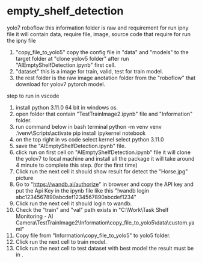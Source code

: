 # empty_shelf_detection

yolo7 roboflow
this information folder is raw and requirement for run ipny file
it will contain  data, require file, image, source code that require for run the ipny file

1. "copy_file_to_yolo5" copy the config file in "data" and "models"  to the target folder at "clone yolov5 folder" after run "AIEmptyShelfDetection.ipynb" first cell.
2. "dataset" this is a image for train, valid, test for train model.
3. the rest folder is the raw image anotation folder from the "roboflow" that download for yolov7 pytorch model.

step to run in vscode
1. install python 3.11.0 64 bit in windows os.
2. open folder that contain "TestTrainImage2.ipynb" file and "Information" folder.
3. run command below in bash terminal
    python -m venv venv
    .\venv\Scripts\activate
    pip install ipykernel notebook
4. on the top right in vs code select kernel select python 3.11.0
5. save the "AIEmptyShelfDetection.ipynb" file.
5. click run on first cell on "AIEmptyShelfDetection.ipynb" file it
    will clone the yolov7 to local machine and install all the package
    it will take around 4 minute to complete this step. (for the first time)
6. Click run the next cell it should show result for detect the "Horse.jpg" picture
7. Go to "https://wandb.ai/authorize" in browser and copy the API key 
    and put the Api Key in the ipynb file like this "!wandb login abc1234567890abcdef1234567890abcdef1234"
8. Click run the next cell it should login to wandb.
9. Check the "train" and "val" path exists in "C:\Work\Task Shelf Monitoring - AI Camera\TestTrainImage2\Information\copy_file_to_yolo5\data\custom.yaml"
10. Copy file from "Information\copy_file_to_yolo5" to yolo5 folder.
11. Click run the next cell to train model.
12. Click run the next cell to test dataset with best model the result must be in .

